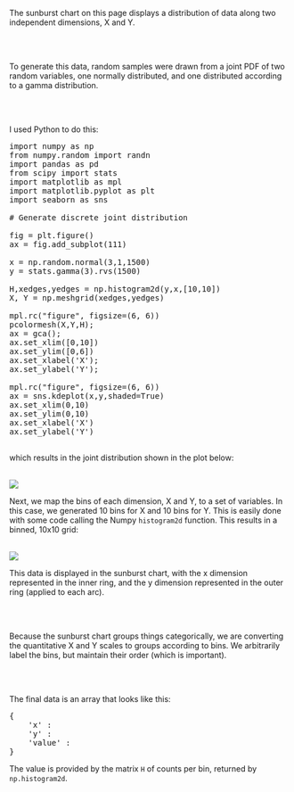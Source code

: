 The sunburst chart on this page displays a distribution of data along two 
independent dimensions, X and Y.

<br />
<br />

To generate this data, random samples were drawn from a joint PDF of two 
random variables, one normally distributed, and one distributed according
to a gamma distribution.

<br />
<br />

I used Python to do this:

<pre>
import numpy as np
from numpy.random import randn
import pandas as pd
from scipy import stats
import matplotlib as mpl
import matplotlib.pyplot as plt
import seaborn as sns

# Generate discrete joint distribution

fig = plt.figure()
ax = fig.add_subplot(111)

x = np.random.normal(3,1,1500)
y = stats.gamma(3).rvs(1500)

H,xedges,yedges = np.histogram2d(y,x,[10,10])
X, Y = np.meshgrid(xedges,yedges)

mpl.rc("figure", figsize=(6, 6))
pcolormesh(X,Y,H);
ax = gca();
ax.set_xlim([0,10])
ax.set_ylim([0,6])
ax.set_xlabel('X');
ax.set_ylabel('Y');

mpl.rc("figure", figsize=(6, 6))
ax = sns.kdeplot(x,y,shaded=True)
ax.set_xlim(0,10)
ax.set_ylim(0,10)
ax.set_xlabel('X')
ax.set_ylabel('Y')

</pre>

which results in the joint distribution shown in the plot below:

<br />
<img src="{{ SITEURL }}/images/orthogonal_kde.png" />
<br />

Next, we map the bins of each dimension, X and Y, to a set of variables.
In this case, we generated 10 bins for X and 10 bins for Y.
This is easily done with some code calling the Numpy <code>histogram2d</code> function.
This results in a binned, 10x10 grid:

<br />
<img src="{{ SITEURL }}/images/orthogonal_joint_distribution.png" />
<br />

This data is displayed in the sunburst chart, with the x dimension represented in the 
inner ring, and the y dimension represented in the outer ring (applied to each arc).

<br />
<br />

Because the sunburst chart groups things categorically, we are converting
the quantitative X and Y scales to groups according to bins. We arbitrarily 
label the bins, but maintain their order (which is important).

<br />
<br />

The final data is an array that looks like this:

<pre>
{
    'x' : <x bin index>
    'y' : <y bin index>
    'value' : <number of observations in histogram>
}
</pre>

The value is provided by the matrix <code>H</code> of counts per bin, 
returned by <code>np.histogram2d</code>.

